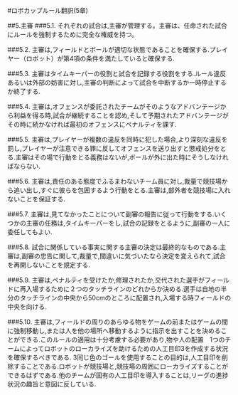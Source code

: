 #ロボカップルール翻訳(5章)

##5.主審
###5.1.
それぞれの試合は,主審が管理する。主審は、任命された試合にルールを強制するために完全な権威を持つ。

###5.2.
主審は,フィールドとボールが適切な状態であることを確保する.プレイヤー（ロボット）が第4項の条件を満たしていると確保する.

###5.3.
主審はタイムキーパーの役割と試合を記録する役割をする.ルール違反あるいは外部の妨害に対し,主審の判断によって試合を中断するか一時停止するか終了する.

###5.4.
主審は,オフェンスが委託されたチームがそのようなアドバンテージから利益を得る時,試合が継続することを認め,そして予期されたアドバンテージがその時に続かなければ最初のオフェンスにペナルティを課す.

###5.5.
主審は,プレイヤーが複数の違反を同時に犯した場合,より深刻な違反を罰し,プレイヤーが注意できる罪に反してオフェンスを送り出すと懲戒処分をとる.主審はその場で行動をとる義務はないが,ボールが外に出た時にそうしなければならない.

###5.6.
主審は,責任のある態度でふるまわないチーム員に対し,裁量で競技場から追い出し,すぐに彼らを包囲するよう行動をとる.主審は,部外者を競技場に入れないことを保証する.

###5.7.
主審は,見てなかったことについて副審の報告に従って行動をする.いくつかの主審の任務は,タイムキーパーをし,試合の記録をとるように,副審の一人に委任してもよい.

###5.8.
試合に関係している事実に関する主審の決定は最終的なものである.主審は,副審の忠告に関して,裁量で,間違いに気づいたなら決定を変えられて,試合を再開しないことを規定する.

###5.9.
主審は,ペナルティを受けたか,修理されたか,交代された選手がフィールドに再入場するために２つのタッチラインのどれからか決める.選手は自地の半分のタッチラインの中央から50cmのところに配置され,入場する時フィールドの中央を向ける.

###5.10.
主審は,フィールドの周りのあらゆる物をゲームの前またはゲームの間に強制移動し,または人を他の場所へ移動するように指示を出すことを決めることができる.このルールの適用は十分考慮する必要があり,物や人の配置　1つのチームによってロボットのローカライズを助けるための人工目印3を作成する状況を確保するべきである.
3同じ色のゴールを使用することの目的は,人工目印を削除することである.ロボットが競技場と,競技場の周囲にローカライズすることができるはずである.他のチームが固有の人工目印を導入することは,リーグの進捗状況の趣旨と意図に反している.

